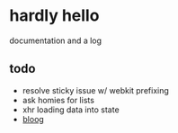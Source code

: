 # hardly hello
documentation and a log

## todo
- resolve sticky issue w/ webkit prefixing
- ask homies for lists
- xhr loading data into state
- [bloog](https://github.com/jongacnik/bloog)